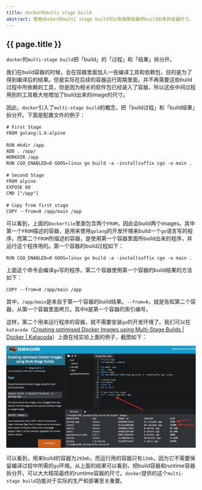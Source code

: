 ```yaml
---
title: docker的multi stage build
abstract: 使用docker的multi stage build可以有效降低最终build出来的容器尺寸。
---
```


## {{ page.title }}

`docker`的`multi-stage build`把「build」的「过程」和「结果」拆分开。

我们在build容器的时候，会在容器里面加入一些编译工具和依赖包，目的是为了得到编译后的结果。但是实际在后续的容器运行周期里面，并不再需要这些build过程中所依赖的工具，但是因为相关的软件包已经装入了容器，所以这些中间过程用到的工具极大地增加了build出来的image的尺寸。

因此，`docker`引入了`multi-stage build`的概念，把「build过程」和「build结果」拆分开。下面是配置文件的例子：

```docker
# First Stage
FROM golang:1.6-alpine

RUN mkdir /app
ADD . /app/
WORKDIR /app
RUN CGO_ENABLED=0 GOOS=linux go build -a -installsuffix cgo -o main .

# Second Stage
FROM alpine
EXPOSE 80
CMD ["/app"]

# Copy from first stage
COPY --from=0 /app/main /app
```

可以看到，上面的`Dockerfile`里面包含两个`FROM`，因此会build两个images。其中第一个`FROM`描述的容器，是用来使用`golang`的开发环境来build一个`go`语言写的程序。而第二个`FROM`所描述的容器，是使用第一个容器里面所build出来的程序，并运行这个程序用的。第一个容器的build过程如下：

```docker
RUN CGO_ENABLED=0 GOOS=linux go build -a -installsuffix cgo -o main .
```

上面这个命令会编译`go`写的程序。第二个容器使用第一个容器的build结果的方法如下：

```docker
COPY --from=0 /app/main /app
```

其中，`/app/main`是来自于第一个容器的build结果。`--from=0`，就是告知第二个容器，从第一个容器里面拷贝。其中`0`是第一个容器的索引编号。

这样，第二个用来运行程序的容器，就不需要安装`go`的开发环境了。我们可以在`katacoda`（[Creating optimised Docker Images using Multi-Stage Builds | Docker | Katacoda](https://www.katacoda.com/courses/docker/multi-stage-builds)）上面在线实验上面的例子，截图如下：

![](https://raw.githubusercontent.com/liweinan/blogpic2019/master/data/may07/4D0E4A1B-E130-44D5-A55B-B82DF98334EC.png)

可以看到，用来build的容器为`293mb`，而运行用的容器只有`12mb`，因为它不需要保留编译过程中所需的`go`环境。从上面的结果可以看到，把build容器和runtime容器拆分开，可以大大精简最终的runtime容器的尺寸。`docker`提供的这个`multi-stage build`功能对于实际的生产和部署至关重要。


